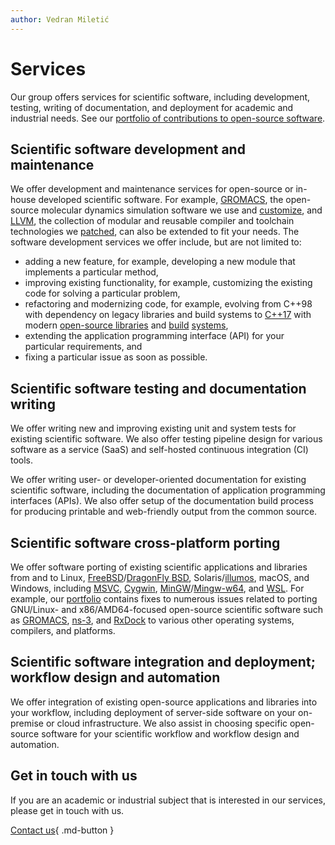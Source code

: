 ```yaml
---
author: Vedran Miletić
---
```


# Services

Our group offers services for scientific software, including development, testing, writing of documentation, and deployment for academic and industrial needs. See our [portfolio of contributions to open-source software](people/principal-investigator.md#open-source-software-contributions).

## Scientific software development and maintenance

We offer development and maintenance services for open-source or in-house developed scientific software. For example, [GROMACS](https://www.gromacs.org/), the open-source molecular dynamics simulation software we use and [customize](people/principal-investigator.md#gromacs), and [LLVM](https://llvm.org/), the collection of modular and reusable compiler and toolchain technologies we [patched](people/principal-investigator.md#llvm), can also be extended to fit your needs. The software development services we offer include, but are not limited to:

- adding a new feature, for example, developing a new module that implements a particular method,
- improving existing functionality, for example, customizing the existing code for solving a particular problem,
- refactoring and modernizing code, for example, evolving from C++98 with dependency on legacy libraries and build systems to [C++17](https://en.cppreference.com/w/cpp/17) with modern [open-source libraries](https://en.cppreference.com/w/cpp/links/libs) and [build](https://cmake.org/) [systems](https://mesonbuild.com/),
- extending the application programming interface (API) for your particular requirements, and
- fixing a particular issue as soon as possible.

## Scientific software testing and documentation writing

We offer writing new and improving existing unit and system tests for existing scientific software. We also offer testing pipeline design for various software as a service (SaaS) and self-hosted continuous integration (CI) tools.

We offer writing user- or developer-oriented documentation for existing scientific software, including the documentation of application programming interfaces (APIs). We also offer setup of the documentation build process for producing printable and web-friendly output from the common source.

## Scientific software cross-platform porting

We offer software porting of existing scientific applications and libraries from and to Linux, [FreeBSD](https://www.freebsd.org/)/[DragonFly BSD](https://www.dragonflybsd.org/), Solaris/[illumos](https://illumos.org/), macOS, and Windows, including [MSVC](https://visualstudio.microsoft.com/vs/features/cplusplus/), [Cygwin](https://www.cygwin.com/), [MinGW](https://osdn.net/projects/mingw/)/[Mingw-w64](https://www.mingw-w64.org/), and [WSL](https://apps.microsoft.com/store/detail/windows-subsystem-for-linux/9P9TQF7MRM4R). For example, our [portfolio](people/principal-investigator.md#open-source-software-contributions) contains fixes to numerous issues related to porting GNU/Linux- and x86/AMD64-focused open-source scientific software such as [GROMACS](https://www.gromacs.org/), [ns-3](https://www.nsnam.org/), and [RxDock](https://rxdock.gitlab.io/) to various other operating systems, compilers, and platforms.

## Scientific software integration and deployment; workflow design and automation

We offer integration of existing open-source applications and libraries into your workflow, including deployment of server-side software on your on-premise or cloud infrastructure. We also assist in choosing specific open-source software for your scientific workflow and workflow design and automation.

## Get in touch with us

If you are an academic or industrial subject that is interested in our services, please get in touch with us.

[Contact us](contact.md){ .md-button }
